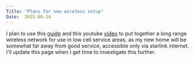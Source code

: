```yaml
---
Title: "Plans for new wireless setup"
Date:  2025-09-14
---
```


I plan to use this [guide](https://www.tekovic.com/blog/openwrt-80211s-mesh-networking/) and this youtube [video](https://www.youtube.com/watch?v=ofR7GFNZzJY) to put together a long range wireless network for use in low cell service areas, as my new home will be somewhat far away from good service, accessible only via starlink internet. I'll update this page when I get time to investigate this further.
